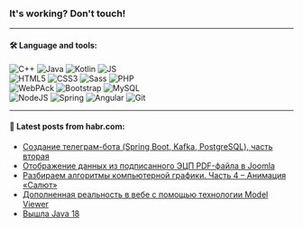 ### It's working? Don't touch!

---

#### 🛠️ Language and tools:

![C++](https://img.shields.io/badge/C++-informational?logo=c%2B%2B&style=flat&logoColor=white&color=9C033A)
![Java](https://img.shields.io/badge/Java-informational?logo=java&style=flat&logoColor=white&color=007396)
![Kotlin](https://img.shields.io/badge/Kotlin-informational?logo=Kotlin&style=flat&logoColor=white&color=0095D5)
![JS](https://img.shields.io/badge/JS-informational?logo=javaScript&style=flat&logoColor=black&color=F7Df1E) <br>
![HTML5](https://img.shields.io/badge/HTML5-informational?logo=html5&style=flat&logoColor=white&color=E34F26)
![CSS3](https://img.shields.io/badge/CSS3-informational?logo=css3&style=flat&logoColor=white&color=157286)
![Sass](https://img.shields.io/badge/Saas-informational?logo=sass&style=flat&logoColor=white&color=hotpink)
![PHP](https://img.shields.io/badge/PHP-informational?logo=php&style=flat&logoColor=white&color=777BB4) <br>
![WebPAck](https://img.shields.io/badge/WebPack-informational?logo=webPack&style=flat&logoColor=white&color=FF6F00)
![Bootstrap](https://img.shields.io/badge/Bootstrap-informational?logo=Bootstrap&style=flat&logoColor=white&color=7952B3)
![MySQL](https://img.shields.io/badge/MySQL-informational?logo=MySQL&style=flat&logoColor=white&color=00f) <br>
![NodeJS](https://img.shields.io/badge/NodeJS-informational?logo=node.js&style=flat&logoColor=white&color=43853D)
![Spring](https://img.shields.io/badge/Spring-informational?logo=Spring&style=flat&logoColor=white&color=0A9EDC)
![Angular](https://img.shields.io/badge/Vue-informational?logo=vue.js&style=flat&logoColor=white&color=red)
![Git](https://img.shields.io/badge/Git-informational?logo=git&style=flat&logoColor=white&color=darkorange)

___

#### 💬 Latest posts from habr.com:

<!-- BLOG-POST-LIST:START -->
- [Создание телеграм-бота &lpar;Spring Boot, Kafka, PostgreSQL&rpar;, часть вторая](https://habr.com/ru/post/656969/?utm_source=habrahabr&utm_medium=rss&utm_campaign=656969)
- [Отображение данных из подписанного ЭЦП PDF-файла в Joomla](https://habr.com/ru/post/656793/?utm_source=habrahabr&utm_medium=rss&utm_campaign=656793)
- [Разбираем алгоритмы компьютерной графики. Часть 4 – Анимация «Салют»](https://habr.com/ru/post/656955/?utm_source=habrahabr&utm_medium=rss&utm_campaign=656955)
- [Дополненная реальность в вебе с помощью технологии Model Viewer](https://habr.com/ru/post/656953/?utm_source=habrahabr&utm_medium=rss&utm_campaign=656953)
- [Вышла Java 18](https://habr.com/ru/post/656937/?utm_source=habrahabr&utm_medium=rss&utm_campaign=656937)
<!-- BLOG-POST-LIST:END -->
